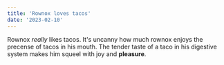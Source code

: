```yaml
---
title: 'Rownox loves tacos'
date: '2023-02-10'
---
```

Rownox *really* likes tacos. It's uncanny how much rownox enjoys the precense of tacos in his mouth. The tender taste of a taco in his digestive system makes him squeel with joy and **pleasure**.